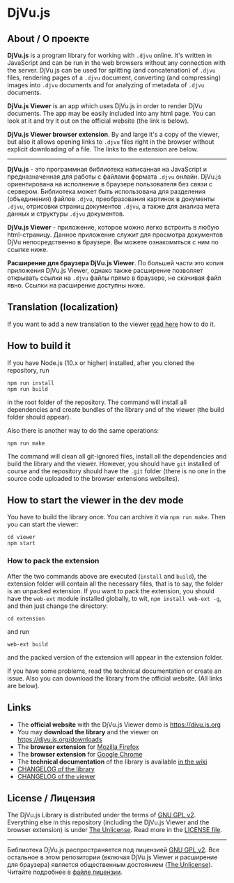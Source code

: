 # DjVu.js

## About / О проекте

**DjVu.js** is a program library for working with `.djvu` online. It's written
in JavaScript and can be run in the web browsers without any connection with the
server. DjVu.js can be used for splitting (and concatenation) of `.djvu` files,
rendering pages of a `.djvu` document, converting (and compressing) images
into `.djvu` documents and for analyzing of metadata of `.djvu` documents.

**DjVu.js Viewer** is an app which uses DjVu.js in order to render DjVu
documents. The app may be easily included into any html page. You can look at it
and try it out on the official website (the link is below).

**DjVu.js Viewer browser extension**. By and large it's a copy of the viewer,
but also it allows opening links to `.djvu` files right in the browser without
explicit downloading of a file. The links to the extension are below.

<hr>

**DjVu.js** - это программная библиотека написанная на JavaScript и
предназначенная для работы с файлами формата `.djvu` онлайн. DjVu.js
ориентирована на исполнение в браузере пользователя без связи с сервером.
Библиотека может быть использована для разделения (объединения) файлов `.djvu`,
преобразования картинок в документы `.djvu`, отрисовки страниц
документов `.djvu`, а также для анализа мета данных и структуры `.djvu`
документов.

**DjVu.js Viewer** - приложение, которое можно легко встроить в любую
html-страницу. Данное приложение служит для просмотра документов DjVu
непосредственно в браузере. Вы можете ознакомиться с ним по ссылке ниже.

**Расширение для браузера DjVu.js Viewer**. По большей части это копия
приложения DjVu.js Viewer, однако также расширение позволяет открывать ссылки
на `.djvu` файлы прямо в браузере, не скачивая файл явно. Ссылки на расширение
доступны ниже.

## Translation (localization)

If you want to add a new translation to the viewer [read here](TRANSLATION.md)
how to do it.

## How to build it

If you have Node.js (10.x or higher) installed, after you cloned the repository,
run

```
npm run install
npm run build
```` 

in the root folder of the repository. The command will install all dependencies
and create bundles of the library and of the viewer (the build folder should
appear).

Also there is another way to do the same operations:

```
npm run make
```

The command will clean all git-ignored files, install all the dependencies and
build the library and the viewer. However, you should have `git` installed of
course and the repository should have the `.git` folder (there is no one in the
source code uploaded to the browser extensions websites).

## How to start the viewer in the dev mode

You have to build the library once. You can archive it via `npm run make`. Then
you can start the viewer:

```
cd viewer
npm start
```

### How to pack the extension

After the two commands above are executed (`install` and `build`), the extension
folder will contain all the necessary files, that is to say, the folder is an
unpacked extension. If you want to pack the extension, you should have
the `web-ext` module installed globally, to wit, `npm install web-ext -g`, and
then just change the directory:

```
cd extension
```

and run

```
web-ext build
```

and the packed version of the extension will appear in the extension folder.

If you have some problems, read the technical documentation or create an issue.
Also you can download the library from the official website. (All links are
below).

## Links

- The **official website** with the DjVu.js Viewer demo is https://djvu.js.org
- You may **download the library** and the viewer
  on https://djvu.js.org/downloads
- The **browser extension**
  for [Mozilla Firefox](https://addons.mozilla.org/en-US/firefox/addon/djvu-js-viewer/)
- The **browser extension**
  for [Google Chrome](https://chrome.google.com/webstore/detail/djvujs-viewer/bpnedgjmphmmdgecmklcopblfcbhpefm)
- The **technical documentation** of the library is
  available [in the wiki](https://github.com/RussCoder/djvujs/wiki/DjVu.js-Documentation)
- [CHANGELOG of the library](library/CHANGELOG.md)
- [CHANGELOG of the viewer](viewer/CHANGELOG.md)

## License / Лицензия

The DjVu.js Library is distributed under the terms of [GNU GPL v2](GNU_GPL_v2).
Everything else in this repository (including the DjVu.js Viewer and the browser
extension) is under [The Unlicense](THE_UNLICENSE). Read more in
the [LICENSE file](LICENSE.md).

<hr>

Библиотека DjVu.js распространяется под лицензией [GNU GPL v2](GNU_GPL_v2). Все
остальное в этом репозитории (включая DjVu.js Viewer и расширение для браузера)
является общественным достоянием ([The Unlicense](THE_UNLICENSE)). Читайте
подробнее в [файле лицензии](LICENSE.md).
